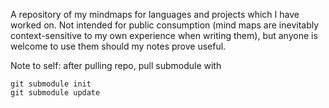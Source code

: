 A repository of my mindmaps for languages and projects which I have worked on.
Not intended for public consumption (mind maps are inevitably context-sensitive to my own experience when writing them), but anyone is welcome to use them should my notes prove useful.

Note to self:
after pulling repo, pull submodule with
```
git submodule init
git submodule update
```
